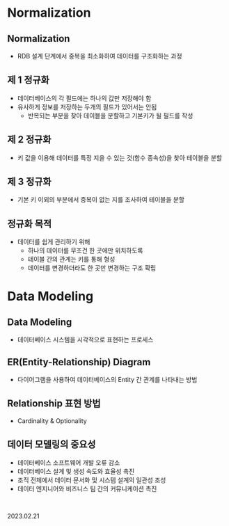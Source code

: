 # Normalization

## Normalization
* RDB 설계 단계에서 중복을 최소화하여 데이터를 구조화하는 과정

## 제 1 정규화
* 데이터베이스의 각  필드에는 하나의 값만 저장해야 함
* 유사하게 정보를 저장하는 두개의 필드가 있어서는 안됨
  * 반복되는 부분을 찾아 데이블을 분할하고 기본키가 될 필드를 작성

## 제 2 정규화
* 키 값을 이용해 데이터를 특정 지을 수 있는 것(함수 종속성)을 찾아 테이블을 분할

## 제 3 정규화
* 기본 키  이외의 부분에서 중복이 없는 지를 조사하여 테이블을 분할

## 정규화 목적
* 데이터를 쉽게 관리하기 위해
  * 하나의 데이터를 무조건 한 곳에만 위치하도록
  * 테이블 간의 관계는 키를 통해 형성
  * 데이터를 변경하더라도 한 곳만 변경하는 구조 확립

# Data Modeling

## Data Modeling
* 데이터베이스 시스템을 시각적으로 표현하는 프로세스

## ER(Entity-Relationship) Diagram
* 다이어그램을 사용하여 데이터베이스의 Entity 간 관계를 나타내는 방법

## Relationship 표현 방법
* Cardinality & Optionality

## 데이터 모델링의 중요성
* 데이터베이스 소프트웨어 개발 오류 감소
* 데이터베이스 설계 및 생성 속도와 효율성 촉진
* 조직 전체에서 데이터 문서화 및 시스템 설계의 일관성 조성
* 데이터 엔지니어와 비즈니스 팀 간의 커뮤니케이션 촉진

<br/>

2023.02.21